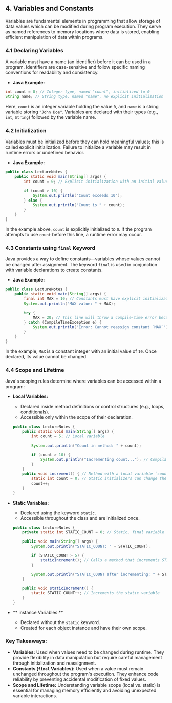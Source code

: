 ## 4. Variables and Constants

Variables are fundamental elements in programming that allow storage of data values which can be modified
during program execution. They serve as named references to memory locations where data is stored,
enabling efficient manipulation of data within programs.

### 4.1 Declaring Variables

A variable must have a name (an identifier) before it can be used in a program. Identifiers are
case-sensitive and follow specific naming conventions for readability and consistency.

- **Java Example:**
```java
int count = 0; // Integer type, named "count", initialized to 0
String name; // String type, named "name", no explicit initialization
```

Here, `count` is an integer variable holding the value `0`, and `name` is a string variable storing `"John
Doe"`. Variables are declared with their types (e.g., `int`, `String`) followed by the variable name.

### 4.2 Initialization

Variables must be initialized before they can hold meaningful values; this is called explicit
initialization. Failure to initialize a variable may result in runtime errors or undefined behavior.

- **Java Example:**
```java
public class LectureNotes {
    public static void main(String[] args) {
        int count = 0; // Explicit initialization with an initial value

        if (count > 10) {
            System.out.println("Count exceeds 10");
        } else {
            System.out.println("Count is " + count);
        }
    }
}
```

In the example above, `count` is explicitly initialized to `0`. If the program attempts to use `count`
before this line, a runtime error may occur.

### 4.3 Constants using `final` Keyword

Java provides a way to define constants—variables whose values cannot be changed after assignment. The
keyword `final` is used in conjunction with variable declarations to create constants.

- **Java Example:**
```java
public class LectureNotes {
    public static void main(String[] args) {
        final int MAX = 10; // Constants must have explicit initialization
        System.out.println("MAX value: " + MAX);

        try {
            MAX = 20; // This line will throw a compile-time error because `MAX` is declared as `final`
        } catch (CompileTimeException e) {
            System.out.println("Error: Cannot reassign constant `MAX`");
        }
    }
}
```

In the example, `MAX` is a constant integer with an initial value of `10`. Once declared, its value cannot
be changed.

### 4.4 Scope and Lifetime

Java's scoping rules determine where variables can be accessed within a program:

- **Local Variables:**
  - Declared inside method definitions or control structures (e.g., loops, conditionals).
  - Accessible only within the scope of their declaration.

  ```java
  public class LectureNotes {
      public static void main(String[] args) {
          int count = 5; // Local variable

          System.out.println("Count in method: " + count);

          if (count > 10) {
              System.out.println("Incrementing count..."); // Compilation error
          }
      }
      public void increment() { // Method with a local variable `count`
          static int count = 0; // Static initializers can change the value of a static variable
          count++;
      }
  }
  ```

- **Static Variables:**
  - Declared using the keyword `static`.
  - Accessible throughout the class and are initialized once.

  ```java
  public class LectureNotes {
      private static int STATIC_COUNT = 0; // Static, final variable

      public void main(String[] args) {
          System.out.println("STATIC_COUNT: " + STATIC_COUNT);

          if (STATIC_COUNT > 5) {
              staticIncrement(); // Calls a method that increments STATIC_COUNT
          }

          System.out.println("STATIC_COUNT after incrementing: " + STATIC_COUNT);
      }

      public void staticIncrement() {
          static STATIC_COUNT++; // Increments the static variable
      }
  }
  ```

- ** instance Variables:**
  - Declared without the `static` keyword.
  - Created for each object instance and have their own scope.

### Key Takeaways:
- **Variables:** Used when values need to be changed during runtime. They provide flexibility in data
manipulation but require careful management through initialization and reassignment.
- **Constants (`final` Variables):** Used when a value must remain unchanged throughout the program's
execution. They enhance code reliability by preventing accidental modification of fixed values.
- **Scope and Lifetime:** Understanding variable scope (local vs. static) is essential for managing memory
efficiently and avoiding unexpected variable interactions.

